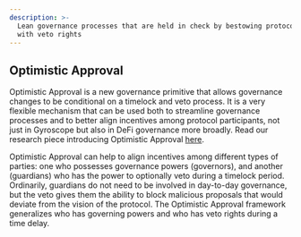 ```yaml
---
description: >-
  Lean governance processes that are held in check by bestowing protocol users
  with veto rights
---
```


## Optimistic Approval

Optimistic Approval is a new governance primitive that allows governance changes to be conditional on a timelock and veto process. It is a very flexible mechanism that can be used both to streamline governance processes and to better align incentives among protocol participants, not just in Gyroscope but also in DeFi governance more broadly. Read our research piece introducing Optimistic Approval [here](https://ournetwork.substack.com/p/our-network-deep-dive-2).

Optimistic Approval can help to align incentives among different types of parties: one who possesses governance powers (governors), and another (guardians) who has the power to optionally veto during a timelock period. Ordinarily, guardians do not need to be involved in day-to-day governance, but the veto gives them the ability to block malicious proposals that would deviate from the vision of the protocol. The Optimistic Approval framework generalizes who has governing powers and who has veto rights during a time delay.

